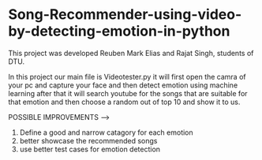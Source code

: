 # Song-Recommender-using-video-by-detecting-emotion-in-python
This project was developed Reuben Mark Elias and Rajat Singh, students of DTU.

In this project our main file is Videotester.py it will first open the camra of your pc and capture your face and then detect emotion using machine learning after that it will search youtube for the songs that are suitable for that emotion and then choose a random out of top 10 and show it to us.

POSSIBLE IMPROVEMENTS -->

1) Define a good and narrow catagory for each emotion
2) better showcase the recommended songs
3) use better test cases for emotion detection

